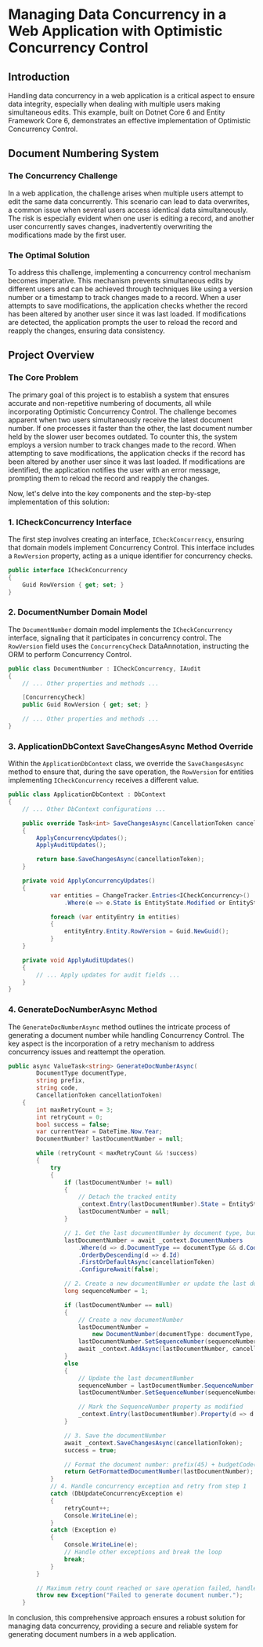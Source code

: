 ﻿# Managing Data Concurrency in a Web Application with Optimistic Concurrency Control

## Introduction

Handling data concurrency in a web application is a critical aspect to ensure data integrity, especially when dealing with multiple users making simultaneous edits. 
This example, built on Dotnet Core 6 and Entity Framework Core 6, demonstrates an effective implementation of Optimistic Concurrency Control.

## Document Numbering System

### The Concurrency Challenge

In a web application, the challenge arises when multiple users attempt to edit the same data concurrently. 
This scenario can lead to data overwrites, a common issue when several users access identical data simultaneously. 
The risk is especially evident when one user is editing a record, and another user concurrently saves changes, inadvertently overwriting the modifications made by the first user.

### The Optimal Solution

To address this challenge, implementing a concurrency control mechanism becomes imperative. 
This mechanism prevents simultaneous edits by different users and can be achieved through techniques like using a version number or a timestamp to track changes made to a record.
When a user attempts to save modifications, the application checks whether the record has been altered by another user since it was last loaded. 
If modifications are detected, the application prompts the user to reload the record and reapply the changes, ensuring data consistency.

## Project Overview

### The Core Problem

The primary goal of this project is to establish a system that ensures accurate and non-repetitive numbering of documents,
all while incorporating Optimistic Concurrency Control. The challenge becomes apparent when two users simultaneously receive the latest document number. 
If one processes it faster than the other, the last document number held by the slower user becomes outdated.
To counter this, the system employs a version number to track changes made to the record. When attempting to save modifications, the application checks if the record has been altered by another user since it was last loaded. 
If modifications are identified, the application notifies the user with an error message, prompting them to reload the record and reapply the changes.

Now, let's delve into the key components and the step-by-step implementation of this solution:

### 1. ICheckConcurrency Interface

The first step involves creating an interface, `ICheckConcurrency`, ensuring that domain models implement Concurrency Control. 
This interface includes a `RowVersion` property, acting as a unique identifier for concurrency checks.

```csharp
public interface ICheckConcurrency
{
    Guid RowVersion { get; set; }
}
```

### 2. DocumentNumber Domain Model

The `DocumentNumber` domain model implements the `ICheckConcurrency` interface, signaling that it participates in concurrency control. The `RowVersion` field uses the `ConcurrencyCheck` DataAnnotation, instructing the ORM to perform Concurrency Control.

```csharp
public class DocumentNumber : ICheckConcurrency, IAudit
{
    // ... Other properties and methods ...

    [ConcurrencyCheck]
    public Guid RowVersion { get; set; }

    // ... Other properties and methods ...
}
```

### 3. ApplicationDbContext SaveChangesAsync Method Override

Within the `ApplicationDbContext` class, we override the `SaveChangesAsync` method to ensure that, during the save operation, the `RowVersion` for entities implementing `ICheckConcurrency` receives a different value.

```csharp
public class ApplicationDbContext : DbContext
{
    // ... Other DbContext configurations ...

    public override Task<int> SaveChangesAsync(CancellationToken cancellationToken = default)
    {
        ApplyConcurrencyUpdates();
        ApplyAuditUpdates();

        return base.SaveChangesAsync(cancellationToken);
    }

    private void ApplyConcurrencyUpdates()
    {
            var entities = ChangeTracker.Entries<ICheckConcurrency>()
                .Where(e => e.State is EntityState.Modified or EntityState.Added);

            foreach (var entityEntry in entities)
            {
                entityEntry.Entity.RowVersion = Guid.NewGuid();
            }
    }

    private void ApplyAuditUpdates()
    {
        // ... Apply updates for audit fields ...
    }
}
```

### 4. GenerateDocNumberAsync Method

The `GenerateDocNumberAsync` method outlines the intricate process of generating a document number while handling Concurrency Control. The key aspect is the incorporation of a retry mechanism to address concurrency issues and reattempt the operation.

```csharp
public async ValueTask<string> GenerateDocNumberAsync(
        DocumentType documentType,
        string prefix,
        string code,
        CancellationToken cancellationToken)
    {
        int maxRetryCount = 3;
        int retryCount = 0;
        bool success = false;
        var currentYear = DateTime.Now.Year;
        DocumentNumber? lastDocumentNumber = null;

        while (retryCount < maxRetryCount && !success)
        {
            try
            {
                if (lastDocumentNumber != null)
                {
                    // Detach the tracked entity
                    _context.Entry(lastDocumentNumber).State = EntityState.Detached;
                    lastDocumentNumber = null;
                }

                // 1. Get the last documentNumber by document type, budget code, and current year
                lastDocumentNumber = await _context.DocumentNumbers
                    .Where(d => d.DocumentType == documentType && d.Code == code && d.Year == currentYear)
                    .OrderByDescending(d => d.Id)
                    .FirstOrDefaultAsync(cancellationToken)
                    .ConfigureAwait(false);

                // 2. Create a new documentNumber or update the last documentNumber
                long sequenceNumber = 1;

                if (lastDocumentNumber == null)
                {
                    // Create a new documentNumber
                    lastDocumentNumber =
                        new DocumentNumber(documentType: documentType, year: currentYear, code: code);
                    lastDocumentNumber.SetSequenceNumber(sequenceNumber);
                    await _context.AddAsync(lastDocumentNumber, cancellationToken);
                }
                else
                {
                    // Update the last documentNumber
                    sequenceNumber = lastDocumentNumber.SequenceNumber + 1;
                    lastDocumentNumber.SetSequenceNumber(sequenceNumber);

                    // Mark the SequenceNumber property as modified
                    _context.Entry(lastDocumentNumber).Property(d => d.SequenceNumber).IsModified = true;
                }

                // 3. Save the documentNumber
                await _context.SaveChangesAsync(cancellationToken);
                success = true;

                // Format the document number: prefix(45) + budgetCode(2728501) + sequenceNumber(00001) = 45272850100001
                return GetFormattedDocumentNumber(lastDocumentNumber);
            }
            // 4. Handle concurrency exception and retry from step 1
            catch (DbUpdateConcurrencyException e)
            {
                retryCount++;
                Console.WriteLine(e);
            }
            catch (Exception e)
            {
                Console.WriteLine(e);
                // Handle other exceptions and break the loop
                break;
            }
        }

        // Maximum retry count reached or save operation failed, handle the failure case here
        throw new Exception("Failed to generate document number.");
    }
```

In conclusion, this comprehensive approach ensures a robust solution for managing data concurrency, providing a secure and reliable system for generating document numbers in a web application. 